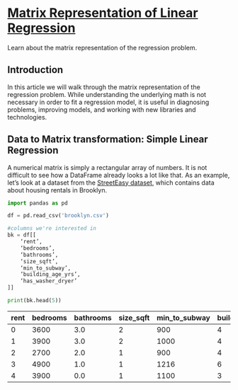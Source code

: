 # [Matrix Representation of Linear Regression](https://www.codecademy.com/courses/linear-regression-mssp/articles/matrix-representation-of-linear-regression)

Learn about the matrix representation of the regression problem.

## Introduction

In this article we will walk through the matrix representation of the regression problem. 
While understanding the underlying math is not necessary in order to fit a regression model, 
it is useful in diagnosing problems, improving models, and working with new libraries and technologies.

## Data to Matrix transformation: Simple Linear Regression

A numerical matrix is simply a rectangular array of numbers. 
It is not difficult to see how a DataFrame already looks a lot like that. 
As an example, let’s look at a dataset from the [StreetEasy dataset](https://github.com/Codecademy/datasets/tree/master/streeteasy), 
which contains data about housing rentals in Brooklyn.
```py
import pandas as pd

df = pd.read_csv('brooklyn.csv')

#columns we're interested in
bk = df[[
    ‘rent’, 
    ‘bedrooms’,  
    ‘bathrooms’, 
    ‘size_sqft’, 
    ‘min_to_subway’, 
    ’building_age_yrs’, 
    ‘has_washer_dryer’
]]

print(bk.head(5))
```
  |	rent |	bedrooms |	bathrooms |	size_sqft |	min_to_subway |	building_age_yrs |	has_washer_dryer 
--- | --- | --- | --- | --- | --- | ---
|0 |	3600 |	3.0 |	2 |	900 |	4 |	15 |	0 |
|1 |	3900 |	3.0 |	2 |	1000 |	4 |	8 |	0 |
|2 |	2700 |	2.0 |	1 |	900 |	4 |	96 |	0 |
|3 |	4900 |	1.0 |	1 |	1216 |	6 |	88 |	0 |
|4 |	3900 |	0.0 |	1 |	1100 |	3 |	85 |	0 |


































